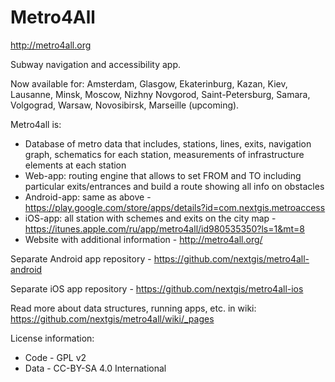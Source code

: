 Metro4All
===========

http://metro4all.org

Subway navigation and accessibility app.

Now available for: Amsterdam, Glasgow, Ekaterinburg, Kazan, Kiev, Lausanne, Minsk, Moscow, Nizhny Novgorod, Saint-Petersburg, Samara, Volgograd, Warsaw, Novosibirsk, Marseille (upcoming).

Metro4all is:

* Database of metro data that includes, stations, lines, exits, navigation graph, schematics for each station, measurements of infrastructure elements at each station
* Web-app: routing engine that allows to set FROM and TO including particular exits/entrances and build a route showing all info on obstacles 
* Android-app: same as above - https://play.google.com/store/apps/details?id=com.nextgis.metroaccess
* iOS-app: all station with schemes and exits on the city map - https://itunes.apple.com/ru/app/metro4all/id980535350?ls=1&mt=8
* Website with additional information - http://metro4all.org/

Separate Android app repository - https://github.com/nextgis/metro4all-android

Separate iOS app repository - https://github.com/nextgis/metro4all-ios

Read more about data structures, running apps, etc. in wiki: https://github.com/nextgis/metro4all/wiki/_pages


License information:

* Code - GPL v2
* Data - CC-BY-SA 4.0 International
